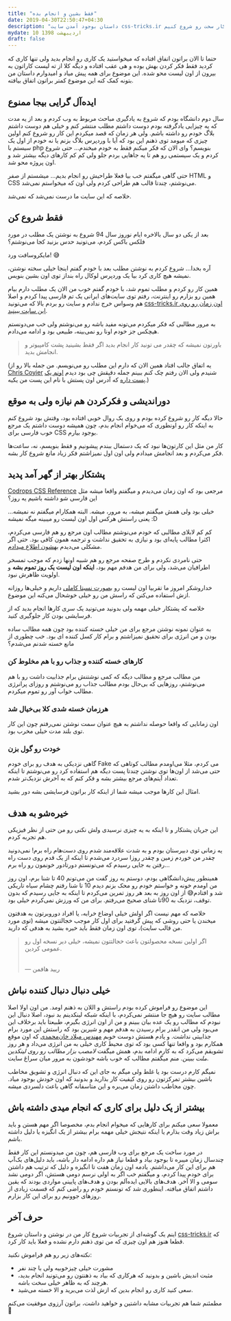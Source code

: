 ```yaml
---
title: "فقط بشین و انجام بده"
date: 2019-04-30T22:50:47+04:30
description: "داستان بوجود آمدن سایت css-tricks.ir و راه‌کاریی برای اینکه بتونیم یک کار سخت رو شروع کنیم."
mydate: 10 اردیبهشت 1398
draft: false
---
```


حتما تا الان براتون اتفاق افتاده که میخواستید یک کاری رو انجام بدید ولی تنها کاری که کردید فقط فکر کردن بهش بوده و هی عقب افتاده و دیگه کلا از ته لیست کاراتون به بیرون از اون لیست محو شده. این موضوع برای همه پیش میاد و امیدوارم داستان من بتونه کمک کنه این موضوع کمتر براتون اتفاق بیافته.


## ایده‌آل گرایی بیجا ممنوع

سال دوم دانشگاه بودم که شروع به یادگیری مباحث مربوط به وب کردم و بعد از یه مدت که یه چیزایی یادگرفته بودم دوست داشتم مطلب منتشر کنم و خیلی هم دوست داشتم بلاگ خودم رو داشته باشم. ولی هر زمان که قصد میکردم این کار رو شروع کنم اولین چیزی که میومد توی ذهنم این بود که آیا با وردپرس بلاگ بزنم یا نه خودم از اول یک سیستم با php بنویسم؟
وای الان که فکر میکنم فقط به خودم میخندم...
حتی شروع کردم و یک سیستمی رو هم تا یه جاهایی بردم جلو ولی کم کم کارهای دیگه بیشتر شد و اون پروژه محو شد.

حتی گاهی میگفتم خب بیا فعلا طراحیش رو انجام بدیم... میشستم از صفر HTML و CSS می‌نوشتم، چندتا قالب هم طراحی کردم ولی اون که میخواستم نمی‌شد.

خلاصه که این سایت ما درست نمی‌شد که نمی‌شد.


## فقط شروع کن 

بعد از یکی دو سال بالاخره ایام نوروز سال 94 شروع به نوشتن یک مطلب در مورد فلکس باکس کردم، می‌تونید حدس بزنید کجا می‌نوشتم؟

مایکروسافت ورد! 😅

آره بخدا... شروع کردم به نوشتن مطلب بعد با خودم گفتم اینجا خیلی سخته نوشتن، نمیشه هیچ کاری کرد بیا یک وردپرس لوکال راه بنداز توی اون بشین بنویس.

همین کار رو کردم و مطلب تموم شد، با خودم گفتم خوب من الان یک مطلب دارم بیام همین رو بزارم رو اینترنت، رفتم توی سایت‌های ایرانی یک تم فارسی پیدا کردم و اصلا هم وسواس خرج ندادم و  سایت رو بردم بالا که می‌تونید [css-tricks.ir اون زمان رو روی این سایت ببینید](https://web.archive.org/web/20150623153946/http://css-tricks.ir/%D8%B5%D9%81%D8%AD%D9%87-%D8%A2%D8%B1%D8%A7%DB%8C%DB%8C-%D8%A8%D8%A7-%D9%81%D9%84%DA%A9%D8%B3%D8%A8%D8%A7%DA%A9%D8%B3-flexbox/).

به مرور مطالبی که فکر میکردم می‌تونه مفید باشه رو می‌نوشتم ولی خب می‌دونستم هیچکس جز خودم اونا رو نمی‌بینه، طبیعی بود و ادامه می‌دادم.


> باورتون نمیشه که چقدر می تونید کار انجام بدید اگر فقط بشینید پشت کامپیوتر و انجامش بدید.

(یه اتفاق جالب افتاد همین الان که دارم این مطلب رو می‌نویسم. من جمله بالا رو از [Chris Coyier](https://chriscoyier.net/) شنیدم ولی الان رفتم چک کنم ببینم جمله دقیقش چی بود دیدم [اونم یک پست داره](https://css-tricks.com/sit-and-do-it/) که آدرس اون پستش با نام این پست من یکیه.)


## دوراندیشی و فکرکردن هم نیازه ولی به موقع

حالا دیگه کار رو شروع کرده بودم و روی یک روال خوبی افتاده بود، وقتش بود شروع کنم به اینکه کار رو اونطوری که می‌خوام انجام بدم، چون همیشه دوست داشتم یک مرجع خوب فارسی برای CSS بوجود بیارم. 

کار من مثل این کارتون‌ها نبود که یک دستمال ببندم پیشونیم و فقط بنویسم، نه، ساعت‌ها فکر می‌کردم و بعد انجامش میدادم ولی اون اول نمیزاشتم فکر زیاد مانع شروع کار بشه.




## پشتکار بهتر از گهر آمد پدید

[Codrops CSS Reference](https://tympanus.net/codrops/css_reference/) مرجعی بود که اون زمان می‌دیدم و میگفتم واقعا میشه مثل این فارسی شو داشته باشیم یه روز؟

خیلی بود ولی همش میگفتم میشه، به مرور، میشه. البته همکارام میگفتم نه نمیشه... یعنی راستش هرکس اول اون لیست رو میبینه میگه نمیشه :D

کم کم لابلای مطالبی که خودم می‌نوشتم مطالب اون مرجع رو هم فارسی می‌کردم، اکثرا مطالب پایه‌ای بود و نیازی به تحقیق نداشت و ترجمه همون کافی بود. حتی اگر مشکلی می‌دیدم [بهشون اطلاع مید‌‌ادم](https://github.com/codrops/css-reference-issues/issues?utf8=%E2%9C%93&q=is%3Aissue+author%3Aseyedi).

حتی نامردی نکردم و طرح صفحه مرجع رو هم شبیه اونها زدم که موجب تمسخر اطرافیان می‌شد، ولی برای من هدفم مهم بود، **اینکه اون لیست یک روز تموم بشه** و اولویت ظاهرش نبود.

خداروشکر امروز ما تقربیا اون لیست رو [بصورت نسبتا کاملی](https://css-tricks.ir/reference/) داریم و خیلی‌ها روزانه ازش استفاده می‌کنن که راسش من رو خیلی خوشحال می‌کنه این موضوع.

خلاصه که پشتکار خیلی مهمه ولی بدونید می‌تونید یک سری کارها انجام بدید که از فرسایشی بودن کار جلوگیری کنید.

به عنوان نمونه نوشتن مرجع برای من خیلی خسته کننده بود چون همه مطالب ساده بودن و من انرژی برای تحقیق نمیزاشتم و برام کار کسل کننده ای بود. خب چطوری از مانع خسته شدنم می‌شدم؟

### کارهای خسته کننده و جذاب رو با هم مخلوط کن
من مطالب مرجع و مطالب دیگه که کمی نوشتنش برام جذابیت داشت رو با هم می‌نوشتم، روزهایی که بی‌حال بودم مطالب جذاب رو می‌نوشتم و روزای پرانرژی مطالب خواب آور رو تموم میکردم.

### هرزمان خسته شدی کلا بی‌خیال شد
اون زمانایی که واقعا حوصله نداشتم به هیچ عنوان سمت نوشتن نمی‌رفتم چون این کار توی بلند مدت خیلی مخرب بود.

### خودت رو گول بزن
گاهی نزدیکی به هدف رو برای خودم Fake می کردم، مثلا می‌اومدم مطالب کوتاهی که حتی می‌شد از اون‌ها توی نوشتن چندتا پست دیگه هم استفاده کرد رو می‌نوشتم تا اینکه تعداد آیتم‌های مرجع بیشتر بشه و فکر کنم که به آخرش نزدیک‌تر شدم.

امثال این کارها موجب میشه شما از اینکه کار براتون فرسایشی بشه دور بشید.


## خیره‌شو به هدف
این جریان پشتکار و تا اینکه به یه چیزی نرسیدی ولش نکنی رو من حتی از نظر فیزیکی هم تجربه کردم. 

یه زمانی توی دبیرستان بودم و به شدت علاقه‌مند شدم روی دست‌هام راه برم! نمی‌دونید چقدر من خوردم زمین و چقدر روزا سردرد می‌شدم تا اینکه از یک قدم روی دست راه رفتن به جایی رسیدم که می‌تونستم دورتادور خونمون رو راه برم...

همینطور پیش‌دانشگاهی بودم، دوستم یه روز گفت من‌ می‌تونم 40 تا شنا برم، اون روز من اومدم خونه و خواستم خودم رو محک بزنم دیدم 10 تا شنا رفتم چشام سیاه تاریکی شد و افتادم😅 
از اون روز به بعد هر روز تمرین می‌کردم تا اینکه به جایی رسیدم که بدون توقف، نزدیک به 90تا شنای صحیح می‌رفتم. برای من که ورزش نمی‌کردم خیلی بود.

خلاصه که مهم نیست اگر اولش خیلی اوضاع خرابه، یا افراد دوروبرتون به هدفتون میخندن یا حتی روشی که پیش گرفتید برای اول کار موجب خجالتتون میشه (توی مورد من قالب سایت)، توی اون زمان فقط باید خیره بشید به هدفی که دارید.

> اگر اولین نسخه محصولتون باعث خجالتتون نمیشه، خیلی دیر نسخه اول رو عمومی کردین.
> 
> <br>— ریید هافمن


## خیلی دنبال دنبال کننده نباش
این موضوع رو فراموش کرده بودم راستش و اللان به ذهنم اومد. من اون اولا اصلا مطالب سایت رو هیچ جا منتشر نمی‌کردم، با اینکه شبکه لینکدینم بد نبود، اصلا دنبال این نبودم که مطالب رو یک عده بیان ببینم و من از اون انرژی بگیرم، طبیعتا باید برخلاف این می‌بود ولی من انقدر برام رسیدن به هدفم مهم و شیرین بود که راستش این مورد برام جذابیتی نداشت. و یادم هستش دوست خوبم [مهندس میلاد خان‌محمدی](https://www.linkedin.com/in/miladkhanmohammadi/) که اون موقع همکارم بود و واقعا تنها کسی بود که توی محیط کاری خیلی به من انرژی می‌داد و هر روز تشویقم می‌کرد که به کارم ادامه بدم، همش میگفت _لامصب بزار مطالب رو روی لینکدین ملت ببینن_. منم میگفتم مطالب که خوب باشه خودشون به مرور میان سراغ سایت. 

نمیگم کارم درست بود یا غلط ولی میگم به جای این که دنبال انرژی و تشویق مخاطب باشین بیشتر تمرکزتون رو روی کیفیت کار بذارید و بدونید که اون خودش بوجود میاد. چون مخاطب داشتن زمان می‌بره و این متاسفانه گاهی باعث دلسردی میشه.


## بیشتر از یک دلیل برای کاری که انجام میدی داشته باش
معمولا سعی میکنم برای کارهایی که میخوام انجام بدم، مخصوصا اگر مهم هستن و باید براش زیاد وقت بذارم یا اینکه نتیجش خیلی مهمه برام بیشتر از یک انگیزه یا دلیل داشته باشم.

در مورد ساخت یک مرجع برای وب فارسی هم، چون من میدونستم این کار فقط چندسال زمان میبره تا بوجود بیاد و قطعا نیاز هم داره ادامه دار باشه، باید دلیل‌های بک‌آپ هم برای این کار می‌داشتم. یادمه اون زمان هفت تا انگیزه و دلیل که ترتیب هم داشتن برای خودم پیدا کردم، و میگفتم خب اگر به اولی نرسم دومی هستش، اگر دومی نشد سومی و الا آخر. هدف‌های بالایی ایده‌آلم بودن و هدف‌های پایینی مواردی بودند که یقین داشتم اتفاق میافته. اینطوری شد که تونستم خودم رو راضی کنم که قسمت زیادی از روزهای جوونیم رو برای این کار بزارم.


## حرف آخر

اینم یک گوشه‌ای از تجربیات شروع کار من در نوشتن و داستان شروع [css-tricks.ir](//css-tricks.ir) که قطعا هنوز هم اون چیزی که من توی ذهنم دارم نشده و فعلا باید کار کرد.

نکته‌های زیر رو هم فراموش نکنید:

- مشورت خیلی چیزخوبیه ولی با چند نفر
- مثبت اندیش باشین و بدونید که هرکاری که بیاد به ذهنتون رو می‌تونید انجام بدید، هرچند که به ظاهر خیلی سخت باشه.
- سعی کنید کاری رو انجام بدین که ازش لذت می‌برید و الا خسته می‌شید.

مطمئنم شما هم تجربیات مشابه داشتین و خواهید داشت، براتون آرزوی موفقیت می‌کنم 🌷
